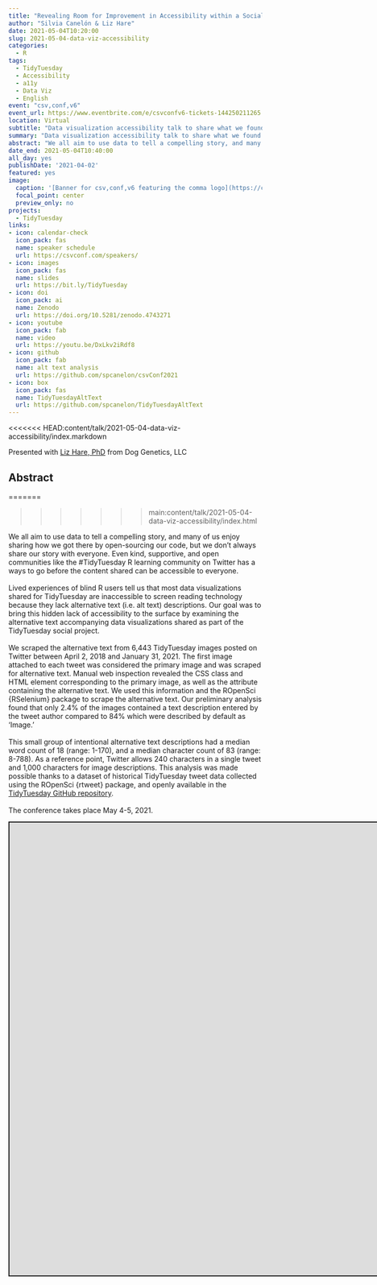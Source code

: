 ```yaml
---
title: "Revealing Room for Improvement in Accessibility within a Social Media Data Visualization Learning Community"
author: "Silvia Canelón & Liz Hare"
date: 2021-05-04T10:20:00
slug: 2021-05-04-data-viz-accessibility
categories:
  - R
tags:
  - TidyTuesday
  - Accessibility
  - a11y
  - Data Viz
  - English
event: "csv,conf,v6"
event_url: https://www.eventbrite.com/e/csvconfv6-tickets-144250211265
location: Virtual
subtitle: "Data visualization accessibility talk to share what we found after scraping alternative (alt) text from data viz shared on Twitter as part of the #TidyTuesday social project."
summary: "Data visualization accessibility talk to share what we found after scraping alternative (alt) text from data viz shared on Twitter as part of the #TidyTuesday social project."
abstract: "We all aim to use data to tell a compelling story, and many of us enjoy sharing how we got there by open-sourcing our code, but we don't always share our story with everyone. Even kind, supportive, and open communities like the #TidyTuesday R learning community on Twitter has a ways to go before the content shared can be accessible to everyone.<br><br>Lived experiences of blind R users tell us that most data visualizations shared for TidyTuesday are inaccessible to screen reading technology because they lack alternative text (i.e. alt text) descriptions. Our goal was to bring this hidden lack of accessibility to the surface by examining the alternative text accompanying data visualizations shared as part of the TidyTuesday social project.<br><br>We scraped the alternative text from 6,443 TidyTuesday images posted on Twitter between April 2, 2018 and January 31, 2021. The first image attached to each tweet was considered the primary image and was scraped for alternative text. Manual web inspection revealed the CSS class and HTML element corresponding to the primary image, as well as the attribute containing the alternative text. We used this information and the ROpenSci {RSelenium} package to scrape the alternative text. Our preliminary analysis found that only 2.4% of the images contained a text description entered by the tweet author compared to 84% which were described by default as 'Image.'<br><br>This small group of intentional alternative text descriptions had a median word count of 18 (range: 1-170), and a median character count of 83 (range: 8-788). As a reference point, Twitter allows 240 characters in a single tweet and 1,000 characters for image descriptions. This analysis was made possible thanks to a dataset of historical TidyTuesday tweet data collected using the ROpenSci {rtweet} package, and openly available in the [TidyTuesday GitHub repository](https://github.com/rfordatascience/tidytuesday).<br><br>We will present during Session 0 on May 4, 2021: [Crowdcast Link](crowdcast.io/e/csvconf6-0-session-0)"
date_end: 2021-05-04T10:40:00
all_day: yes
publishDate: '2021-04-02'
featured: yes
image:
  caption: '[Banner for csv,conf,v6 featuring the comma logo](https://csvconf.com/)'
  focal_point: center
  preview_only: no
projects:
  - TidyTuesday
links:
- icon: calendar-check
  icon_pack: fas
  name: speaker schedule
  url: https://csvconf.com/speakers/
- icon: images
  icon_pack: fas
  name: slides
  url: https://bit.ly/TidyTuesday
- icon: doi
  icon_pack: ai
  name: Zenodo
  url: https://doi.org/10.5281/zenodo.4743271
- icon: youtube
  icon_pack: fab
  name: video
  url: https://youtu.be/DxLkv2iRdf8
- icon: github
  icon_pack: fab
  name: alt text analysis
  url: https://github.com/spcanelon/csvConf2021
- icon: box
  icon_pack: fas
  name: TidyTuesdayAltText
  url: https://github.com/spcanelon/TidyTuesdayAltText
---
```


<<<<<<< HEAD:content/talk/2021-05-04-data-viz-accessibility/index.markdown
<script src="{{< blogdown/postref >}}index_files/fitvids/fitvids.min.js"></script>

Presented with [Liz Hare, PhD](https://www.twitter.com/DogGeneticsLLC) from Dog Genetics, LLC

## Abstract
=======
<script src="{{< blogdown/postref >}}index_files/header-attrs/header-attrs.js"></script>
<script src="{{< blogdown/postref >}}index_files/fitvids/fitvids.min.js"></script>
>>>>>>> main:content/talk/2021-05-04-data-viz-accessibility/index.html

We all aim to use data to tell a compelling story, and many of us enjoy sharing how we got there by open-sourcing our code, but we don’t always share our story with everyone. Even kind, supportive, and open communities like the \#TidyTuesday R learning community on Twitter has a ways to go before the content shared can be accessible to everyone.<br><br>Lived experiences of blind R users tell us that most data visualizations shared for TidyTuesday are inaccessible to screen reading technology because they lack alternative text (i.e. alt text) descriptions. Our goal was to bring this hidden lack of accessibility to the surface by examining the alternative text accompanying data visualizations shared as part of the TidyTuesday social project.<br><br>We scraped the alternative text from 6,443 TidyTuesday images posted on Twitter between April 2, 2018 and January 31, 2021. The first image attached to each tweet was considered the primary image and was scraped for alternative text. Manual web inspection revealed the CSS class and HTML element corresponding to the primary image, as well as the attribute containing the alternative text. We used this information and the ROpenSci {RSelenium} package to scrape the alternative text. Our preliminary analysis found that only 2.4% of the images contained a text description entered by the tweet author compared to 84% which were described by default as ‘Image.’<br><br>This small group of intentional alternative text descriptions had a median word count of 18 (range: 1-170), and a median character count of 83 (range: 8-788). As a reference point, Twitter allows 240 characters in a single tweet and 1,000 characters for image descriptions. This analysis was made possible thanks to a dataset of historical TidyTuesday tweet data collected using the ROpenSci {rtweet} package, and openly available in the [TidyTuesday GitHub repository](https://github.com/rfordatascience/tidytuesday).<br><br>The conference takes place May 4-5, 2021.

<div class="shareagain" style="min-width:300px;margin:1em auto;">
<iframe src="https://spcanelon.github.io/csvConf2021/slides" width="1600" height="900" style="border:2px solid currentColor;" loading="lazy" allowfullscreen></iframe>
<script>fitvids('.shareagain', {players: 'iframe'});</script>
</div>
